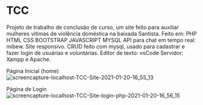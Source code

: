 # TCC
Projeto de trabalho de conclusão de curso, um site feito para auxiliar mulheres vitimas de  violência doméstica na baixada Santista.
Feito em:
PHP
HTML
CSS
BOOTSTRAP
JAVASCRIPT
MYSQL 
API para chat em tempo real: mibew.
Site responsivo.
CRUD feito com mysql, usado para cadastrar e fazer login de usuárias e voluntárias. 
Editor de texto: vsCode
Servidor: Xampp e Apache.

Página Inicial (home)
![screencapture-localhost-TCC-Site-2021-01-20-16_55_13](https://user-images.githubusercontent.com/44407870/105228617-8a866f00-5b41-11eb-9faf-107fa134d4f8.png)

Página de Login
![screencapture-localhost-TCC-Site-login-php-2021-01-20-16_56_15](https://user-images.githubusercontent.com/44407870/105228798-c3264880-5b41-11eb-8503-3ad093553474.png)
